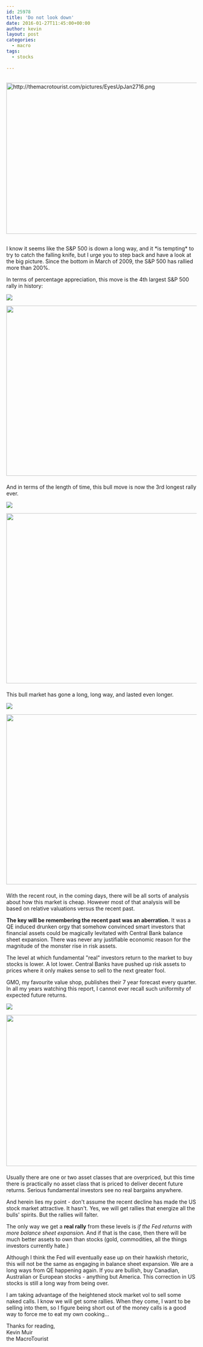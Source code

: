 ```yaml
---
id: 25978
title: 'Do not look down'
date: 2016-01-27T11:45:00+00:00
author: kevin
layout: post
categories:
  - macro
tags:
  - stocks
 
---
```


<img src="http://themacrotourist.com/pictures/EyesUpJan2716.png" alt="http://themacrotourist.com/pictures/EyesUpJan2716.png" style="width:600px;height:400px;margin:30px auto;display:block;">
I know it seems like the S&P 500 is down a long way, and it *is tempting* to try to catch the falling knife, but I urge you to step back and have a look at the big picture.  Since the bottom in March of 2009, the S&P 500 has rallied more than 200%.  

In terms of percentage appreciation, this move is the 4th largest S&P 500 rally in history:  

<img src="http://themacrotourist.com/pictures/DaysJan2716.png"><img class="size-full wp-image-14271" style="padding-top: 1.0em;padding-bottom: 0.5em;" style="margin:30px auto;display:block;" src="http://themacrotourist.com/pictures/DaysJan2716.png" width="700" height="450" /></a></div>
  
And in terms of the length of time, this bull move is now the 3rd longest rally ever.  

<img src="http://themacrotourist.com/pictures/Days2Jan2716.png"><img class="size-full wp-image-14271" style="padding-top: 1.0em;padding-bottom: 0.5em;" style="margin:30px auto;display:block;" src="http://themacrotourist.com/pictures/Days2Jan2716.png" width="700" height="450" /></a></div>
  
This bull market has gone a long, long way, and lasted even longer.

<img src="http://themacrotourist.com/pictures/SPYJan2716.png"><img class="size-full wp-image-14271" style="padding-top: 1.0em;padding-bottom: 0.5em;" style="margin:30px auto;display:block;" src="http://themacrotourist.com/pictures/SPYJan2716.png" width="700" height="450" /></a></div>
  
With the recent rout, in the coming days, there will be all sorts of analysis about how this market is cheap.  However most of that analysis will be based on relative valuations versus the recent past.

**The key will be remembering the recent past was an aberration.**  It was a QE induced drunken orgy that somehow convinced smart investors that financial assets could be magically levitated with Central Bank balance sheet expansion.  There was never any justifiable economic reason for the magnitude of the monster rise in risk assets.  

The level at which fundamental "real" investors return to the market to buy stocks is lower.  A lot lower.  Central Banks have pushed up risk assets to prices where it only makes sense to sell to the next greater fool.

GMO, my favourite value shop, publishes their 7 year forecast every quarter.  In all my years watching this report, I cannot ever recall such uniformity of expected future returns.

<img src="http://themacrotourist.com/pictures/GMOJan2716.png"><img class="size-full wp-image-14271" style="padding-top: 1.0em;padding-bottom: 0.5em;" style="margin:30px auto;display:block;" src="http://themacrotourist.com/pictures/GMOJan2716.png" width="600" height="400" /></a></div>
  
Usually there are one or two asset classes that are overpriced, but this time there is practically no asset class that is priced to deliver decent future returns.  Serious fundamental investors see no real bargains anywhere.

And herein lies my point - don't assume the recent decline has made the US stock market attractive.  It hasn't.  Yes, we will get rallies that energize all the bulls' spirits.  But the rallies will falter.  

The only way we get a **real rally** from these levels is *if the Fed returns with more balance sheet expansion.*  And if that is the case, then there will be much better assets to own than stocks (gold, commodities, all the things investors currently hate.)  

Although I think the Fed will eventually ease up on their hawkish rhetoric, this will not be the same as engaging in balance sheet expansion.  We are a long ways from QE happening again.  If you are bullish, buy Canadian, Australian or European stocks - anything but America.  This correction in US stocks is still a long way from being over.  

I am taking advantage of the heightened stock market vol to sell some naked calls.  I know we will get some rallies.  When they come, I want to be selling into them, so I figure being short out of the money calls is a good way to force me to eat my own cooking...   

Thanks for reading,  
Kevin Muir  
the MacroTourist  



